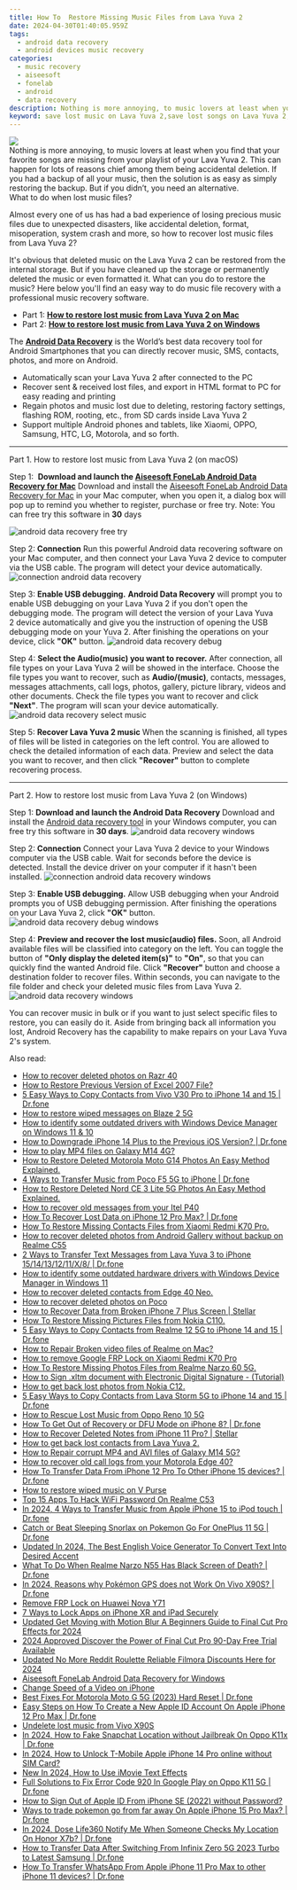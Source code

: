 ```yaml
---
title: How To  Restore Missing Music Files from Lava Yuva 2
date: 2024-04-30T01:40:05.959Z
tags: 
  - android data recovery
  - android devices music recovery
categories: 
  - music recovery
  - aiseesoft
  - fonelab
  - android
  - data recovery
description: Nothing is more annoying, to music lovers at least when you find that your favorite songs are missing from your playlist of your Lava Yuva 2. This can happen for lots of reasons chief among them being accidental deletion. If you had a backup of all your music, then the solution is as easy as simply restoring the backup. But if you didn’t, you need an alternative.
keyword: save lost music on Lava Yuva 2,save lost songs on Lava Yuva 2,retrieve wiped songs Lava Yuva 2,undelete music from Lava Yuva 2,Regain missing music on Lava Yuva 2,undelete songs from Lava Yuva 2,Lava Yuva 2 music deleted itself,song disappear Lava Yuva 2,how to retrieve deleted music from my Lava Yuva 2,Lava Yuva 2 deleted music,how can i find my deleted song Lava Yuva 2,lost all music in Lava Yuva 2 again
---
```


<img src="https://img0mobiles.techidaily.com/images/best-assets/devices/lava/lava-yuva-2/5.jpg" class="atpl-imgstyle"  />

<div class="atpl-content atpl-for-fonelab-android recover-music">

<div class="atpl-post-description-part-1">
Nothing is more annoying, to music lovers at least when you find that your favorite songs are missing from your playlist of your Lava Yuva 2. This can happen for lots of reasons chief among them being accidental deletion. If you had a backup of all your music, then the solution is as easy as simply restoring the backup. But if you didn’t, you need an alternative.
</div>



<div class="atpl-post-description-part-2">
<div class="tpl-content-sub-paragraph-title">
  What to do when lost music files?
</div>
<div class="tpl-content-sub-paragraph-content">
  <p>
      Almost every one of us has had a bad experience of losing precious music files due to unexpected disasters, like accidental deletion, format, misoperation, system crash and more, so how to recover lost music files from Lava Yuva 2?
  </p>
  <p>
      It's obvious that deleted music on the Lava Yuva 2 can be restored from the internal storage. But if you have cleaned up the storage or permanently deleted the music or even formatted it. What can you do to restore the music? Here below you'll find an easy way to do music file recovery with a professional music recovery software.
  </p>
</div>
</div>

<ul>
  <li>Part 1: <strong><a href="#p1">How to restore lost music from Lava Yuva 2 on Mac</a></strong></li>
  <li>Part 2: <strong><a href="#p2">How to restore lost music from Lava Yuva 2 on Windows</a></strong></li>
</ul>


<div class="atpl-post-description-part-3">
<div class="tpl-content-sub-paragraph-normal">
  <p>
      The <a href="https://tools.techidaily.com/aiseesoft-android-data-recovery/" ><strong>Android Data Recovery</strong></a> is the World’s best data recovery tool for Android Smartphones that you can directly recover music, SMS, contacts, photos, and more on Android.
  </p>
  <ul class="tpl-content-sub-paragraph-ul-style">
    <li>Automatically scan your Lava Yuva 2 after connected to the PC</li>
    <li>Recover sent & received lost files, and export in HTML format to PC for easy reading and printing</li>
    <li>Regain photos and music lost due to deleting, restoring factory settings, flashing ROM, rooting, etc., from SD cards inside Lava Yuva 2</li>
    <li>Support multiple Android phones and tablets, like Xiaomi, OPPO, Samsung, HTC, LG, Motorola, and so forth.</li>
  </ul>
</div>
</div>



<!-- Part 1 -->
<a id="p1" name="p1" ></a><hr>

<div>
  <span class="atpl-step-part-style">Part 1. How to restore lost music from Lava Yuva 2 (on macOS)</span>
</div>

<span class="atpl-stepstyle-a"><span>Step 1: </span></span> <strong>Download and launch the <a href="https://tools.techidaily.com/aiseesoft-android-data-recovery-for-mac/" >Aiseesoft FoneLab Android Data Recovery for Mac</a></strong>
Download and install the <a href="https://tools.techidaily.com/aiseesoft-android-data-recovery-for-mac/" >Aiseesoft FoneLab Android Data Recovery for Mac</a> in your Mac computer, when you open it, a dialog box will pop up to remind you whether to register, purchase or free try.
Note: You can free try this software in <strong>30</strong> days

<img src="https://tools.techidaily.com/images/apps/aiseesoft/android-data-recovery/mac-free-try.png" class="atpl-imgstyle" alt="android data recovery free try" />

<span class="atpl-stepstyle-a"><span>Step 2: </span></span> <strong>Connection</strong>
Run this powerful Android data recovering software on your Mac computer, and then connect your Lava Yuva 2 device to computer via the USB cable. The program will detect your device automatically.
<img src="https://tools.techidaily.com/images/apps/aiseesoft/android-data-recovery/mac-connection-interface.jpg" class="atpl-imgstyle" alt="connection android data recovery" />

<span class="atpl-stepstyle-a"><span>Step 3: </span></span> <strong>Enable USB debugging.</strong>
<strong>Android Data Recovery</strong> will prompt you to enable USB debugging on your Lava Yuva 2 if you don't open the debugging mode. The program will detect the version of your Lava Yuva 2 device automatically and give you the instruction of opening the USB debugging mode on your Yuva 2. After finishing the operations on your device, click <strong>"OK"</strong> button.
<img src="https://tools.techidaily.com/images/apps/aiseesoft/android-data-recovery/mac-android-usb-debug.jpg"  class="atpl-imgstyle" alt="android data recovery debug" />

<span class="atpl-stepstyle-a"><span>Step 4: </span></span> <strong>Select the Audio(music) you want to recover.</strong>
After connection, all file types on your Lava Yuva 2 will be showed in the interface. Choose the file types you want to recover, such as <strong>Audio/(music)</strong>, contacts, messages, messages attachments, call logs, photos, gallery, picture library, videos and other documents. Check the file types you want to recover and click <b>"Next"</b>. The program will scan your device automatically.
<img src="https://tools.techidaily.com/images/apps/aiseesoft/android-data-recovery/mac-choose-type-music.jpg" class="atpl-imgstyle" alt="android data recovery select music" />

<span class="atpl-stepstyle-a"><span>Step 5: </span></span> <strong>Recover Lava Yuva 2 music</strong>
When the scanning is finished, all types of files will be listed in categories on the left control. You are allowed to check the detailed information of each data. Preview and select the data you want to recover, and then click <b>"Recover"</b> button to complete recovering process.


<a id="p2" name="p2"></a><hr>

<!-- Part 2 -->
<div>
  <span class="atpl-step-part-style">Part 2. How to restore lost music from Lava Yuva 2 (on Windows)</span>
</div>

<span class="atpl-stepstyle-a"><span>Step 1: </span></span> <strong>Download and launch the Android Data Recovery</strong>
Download and install the <a href="https://tools.techidaily.com/aiseesoft-android-data-recovery-for-win/" >Android data recovery tool</a> in your Windows computer, you can free try this software in <b>30 days</b>.
<img src="https://tools.techidaily.com/images/apps/aiseesoft/android-data-recovery/win-start-interface.png"  class="atpl-imgstyle" alt="android data recovery windows" />

<span class="atpl-stepstyle-a"><span>Step 2: </span></span> <strong>Connection</strong>
Connect your Lava Yuva 2 device to your Windows computer via the USB cable. Wait for seconds before the device is detected. Install the device driver on your computer if it hasn't been installed.
<img src="https://tools.techidaily.com/images/apps/aiseesoft/android-data-recovery/win-connection-interface.png" class="atpl-imgstyle" alt="connection android data recovery windows" />

<span class="atpl-stepstyle-a"><span>Step 3: </span></span> <strong>Enable USB debugging.</strong>
Allow USB debugging when your Android prompts you of USB debugging permission. After finishing the operations on your Lava Yuva 2, click <b>"OK"</b> button.
<img src="https://tools.techidaily.com/images/apps/aiseesoft/android-data-recovery/win-android-usb-debug.png" class="atpl-imgstyle" alt="android data recovery debug windows" />

<span class="atpl-stepstyle-a"><span>Step 4: </span></span> <strong>Preview and recover the lost music(audio) files.</strong>
Soon, all Android available files will be classified into category on the left. You can toggle the button of <b>"Only display the deleted item(s)"</b> to <b>"On"</b>, so that you can quickly find the wanted Android file. Click <b>"Recover"</b> button and choose a destination folder to recover files. Within seconds, you can navigate to the file folder and check your deleted music files from Lava Yuva 2.
<img src="https://tools.techidaily.com/images/apps/aiseesoft/android-data-recovery/win-recover-music.jpg" class="atpl-imgstyle" alt="android data recovery windows" />

<div class="atpl-post-description-part-4">
<div class="tpl-content-sub-paragraph-normal">
    <p>
        You can recover music in bulk or if you want to just select specific files to restore, you can easily do it. Aside from bringing back all information you lost, Android Recovery has the capability to make repairs on your Lava Yuva 2's system.
    </p>
</div>
</div>


<ins class="adsbygoogle"
     style="display:block"
     data-ad-client="ca-pub-7571918770474297"
     data-ad-slot="8358498916"
     data-ad-format="auto"
     data-full-width-responsive="true"></ins>



</div>
<ins class="adsbygoogle"
    style="display:block"
    data-ad-format="autorelaxed"
    data-ad-client="ca-pub-7571918770474297"
    data-ad-slot="1223367746"></ins>

<span class="atpl-alsoreadstyle">Also read:</span>
<div><ul>
<li><a href="https://blog-min.techidaily.com/how-to-recover-deleted-photos-on-razr-40-by-stellar-photo-recovery-android-mobile-photo-recover/"><u>How to recover deleted photos on Razr 40</u></a></li>
<li><a href="https://blog-min.techidaily.com/how-to-restore-previous-version-of-excel-2007-file-by-stellar-guide/"><u>How to Restore Previous Version of Excel 2007 File?</u></a></li>
<li><a href="https://blog-min.techidaily.com/5-easy-ways-to-copy-contacts-from-vivo-v30-pro-to-iphone-14-and-15-drfone-by-drfone-transfer-from-android-transfer-from-android/"><u>5 Easy Ways to Copy Contacts from Vivo V30 Pro to iPhone 14 and 15 | Dr.fone</u></a></li>
<li><a href="https://blog-min.techidaily.com/how-to-restore-wiped-messages-on-blaze-2-5g-by-fonelab-android-recover-messages/"><u>How to restore wiped messages on Blaze 2 5G</u></a></li>
<li><a href="https://blog-min.techidaily.com/how-to-identify-some-outdated-drivers-with-windows-device-manager-on-windows-11-and-10-by-drivereasy-guide/"><u>How to identify some outdated drivers with Windows Device Manager on Windows 11 & 10</u></a></li>
<li><a href="https://blog-min.techidaily.com/how-to-downgrade-iphone-14-plus-to-the-previous-ios-version-drfone-by-drfone-ios-system-repair-ios-system-repair/"><u>How to Downgrade iPhone 14 Plus to the Previous iOS Version? | Dr.fone</u></a></li>
<li><a href="https://blog-min.techidaily.com/how-to-play-mp4-files-on-galaxy-m14-4g-by-aiseesoft-video-converter-play-mp4-on-android/"><u>How to play MP4 files on Galaxy M14 4G?</u></a></li>
<li><a href="https://blog-min.techidaily.com/how-to-restore-deleted-motorola-moto-g14-photos-an-easy-method-explained-by-fonelab-android-recover-photos/"><u>How to Restore Deleted Motorola Moto G14 Photos  An Easy Method Explained.</u></a></li>
<li><a href="https://blog-min.techidaily.com/4-ways-to-transfer-music-from-poco-f5-5g-to-iphone-drfone-by-drfone-transfer-from-android-transfer-from-android/"><u>4 Ways to Transfer Music from Poco F5 5G to iPhone | Dr.fone</u></a></li>
<li><a href="https://blog-min.techidaily.com/how-to-restore-deleted-nord-ce-3-lite-5g-photos-an-easy-method-explained-by-fonelab-android-recover-photos/"><u>How to Restore Deleted Nord CE 3 Lite 5G Photos  An Easy Method Explained.</u></a></li>
<li><a href="https://blog-min.techidaily.com/how-to-recover-old-messages-from-your-itel-p40-by-fonelab-android-recover-messages/"><u>How to recover old messages from your Itel P40</u></a></li>
<li><a href="https://blog-min.techidaily.com/how-to-recover-lost-data-on-iphone-12-pro-max-drfone-by-drfone-ios-data-recovery-ios-data-recovery/"><u>How To Recover Lost Data on iPhone 12 Pro Max? | Dr.fone</u></a></li>
<li><a href="https://blog-min.techidaily.com/how-to-restore-missing-contacts-files-from-xiaomi-redmi-k70-pro-by-fonelab-android-recover-contacts/"><u>How To  Restore Missing Contacts Files from Xiaomi Redmi K70 Pro.</u></a></li>
<li><a href="https://blog-min.techidaily.com/how-to-recover-deleted-photos-from-android-gallery-without-backup-on-realme-c55-by-stellar-photo-recovery-android-mobile-photo-recover/"><u>How to recover deleted photos from Android Gallery without backup on Realme C55</u></a></li>
<li><a href="https://blog-min.techidaily.com/2-ways-to-transfer-text-messages-from-lava-yuva-3-to-iphone-1514131211x8-drfone-by-drfone-transfer-from-android-transfer-from-android/"><u>2 Ways to Transfer Text Messages from Lava Yuva 3 to iPhone 15/14/13/12/11/X/8/ | Dr.fone</u></a></li>
<li><a href="https://blog-min.techidaily.com/how-to-identify-some-outdated-hardware-drivers-with-windows-device-manager-in-windows-11-by-drivereasy-guide/"><u>How to identify some outdated hardware drivers with Windows Device Manager in Windows 11</u></a></li>
<li><a href="https://blog-min.techidaily.com/how-to-recover-deleted-contacts-from-edge-40-neo-by-fonelab-android-recover-contacts/"><u>How to recover deleted contacts from Edge 40 Neo.</u></a></li>
<li><a href="https://blog-min.techidaily.com/how-to-recover-deleted-photos-on-poco-by-stellar-photo-recovery-android-mobile-photo-recover/"><u>How to recover deleted photos on Poco</u></a></li>
<li><a href="https://blog-min.techidaily.com/how-to-recover-data-from-broken-iphone-7-plus-screen-stellar-by-stellar-data-recovery-ios-iphone-data-recovery/"><u>How to Recover Data from Broken iPhone 7 Plus Screen | Stellar</u></a></li>
<li><a href="https://blog-min.techidaily.com/how-to-restore-missing-pictures-files-from-nokia-c110-by-fonelab-android-recover-pictures/"><u>How To  Restore Missing Pictures Files from Nokia C110.</u></a></li>
<li><a href="https://blog-min.techidaily.com/5-easy-ways-to-copy-contacts-from-realme-12-5g-to-iphone-14-and-15-drfone-by-drfone-transfer-from-android-transfer-from-android/"><u>5 Easy Ways to Copy Contacts from Realme 12 5G to iPhone 14 and 15 | Dr.fone</u></a></li>
<li><a href="https://blog-min.techidaily.com/how-to-repair-broken-video-files-of-realme-on-mac-by-stellar-video-repair-mobile-video-repair/"><u>How to Repair Broken video files of Realme on Mac?</u></a></li>
<li><a href="https://blog-min.techidaily.com/how-to-remove-google-frp-lock-on-xiaomi-redmi-k70-pro-by-drfone-android-unlock-remove-google-frp/"><u>How to remove Google FRP Lock on Xiaomi Redmi K70 Pro</u></a></li>
<li><a href="https://blog-min.techidaily.com/how-to-restore-missing-photos-files-from-realme-narzo-60-5g-by-fonelab-android-recover-photos/"><u>How To  Restore Missing Photos Files from Realme Narzo 60 5G.</u></a></li>
<li><a href="https://blog-min.techidaily.com/how-to-sign-xltm-document-with-electronic-digital-signature-tutorial-by-ldigisigner-sign-a-excel-sign-a-excel/"><u>How to Sign .xltm document with Electronic Digital Signature - (Tutorial)</u></a></li>
<li><a href="https://blog-min.techidaily.com/how-to-get-back-lost-photos-from-nokia-c12-by-fonelab-android-recover-photos/"><u>How to get back lost photos from Nokia C12.</u></a></li>
<li><a href="https://blog-min.techidaily.com/5-easy-ways-to-copy-contacts-from-lava-storm-5g-to-iphone-14-and-15-drfone-by-drfone-transfer-from-android-transfer-from-android/"><u>5 Easy Ways to Copy Contacts from Lava Storm 5G to iPhone 14 and 15 | Dr.fone</u></a></li>
<li><a href="https://blog-min.techidaily.com/how-to-rescue-lost-music-from-oppo-reno-10-5g-by-fonelab-android-recover-music/"><u>How to Rescue Lost Music from Oppo Reno 10 5G</u></a></li>
<li><a href="https://blog-min.techidaily.com/how-to-get-out-of-recovery-or-dfu-mode-on-iphone-8-drfone-by-drfone-ios-system-repair-ios-system-repair/"><u>How To Get Out of Recovery or DFU Mode on iPhone 8? | Dr.fone</u></a></li>
<li><a href="https://blog-min.techidaily.com/how-to-recover-deleted-notes-from-iphone-11-pro-stellar-by-stellar-data-recovery-ios-iphone-data-recovery/"><u>How to Recover Deleted Notes from iPhone 11 Pro? | Stellar</u></a></li>
<li><a href="https://blog-min.techidaily.com/how-to-get-back-lost-contacts-from-lava-yuva-2-by-fonelab-android-recover-contacts/"><u>How to get back lost contacts from Lava Yuva 2.</u></a></li>
<li><a href="https://blog-min.techidaily.com/how-to-repair-corrupt-mp4-and-avi-files-of-galaxy-m14-5g-by-stellar-video-repair-mobile-video-repair/"><u>How to Repair corrupt MP4 and AVI files of Galaxy M14 5G?</u></a></li>
<li><a href="https://blog-min.techidaily.com/how-to-recover-old-call-logs-from-your-motorola-edge-40-by-fonelab-android-recover-call-logs/"><u>How to recover old call logs from your Motorola Edge 40?</u></a></li>
<li><a href="https://blog-min.techidaily.com/how-to-transfer-data-from-iphone-12-pro-to-other-iphone-15-devices-drfone-by-drfone-transfer-data-from-ios-transfer-data-from-ios/"><u>How To Transfer Data From iPhone 12 Pro To Other iPhone 15 devices? | Dr.fone</u></a></li>
<li><a href="https://blog-min.techidaily.com/how-to-restore-wiped-music-on-v-purse-by-fonelab-android-recover-music/"><u>How to restore wiped music on V Purse</u></a></li>
<li><a href="https://easy-unlock-android.techidaily.com/top-15-apps-to-hack-wifi-password-on-realme-c53-by-drfone-android/"><u>Top 15 Apps To Hack WiFi Password On Realme C53</u></a></li>
<li><a href="https://iphone-transfer.techidaily.com/in-2024-4-ways-to-transfer-music-from-apple-iphone-15-to-ipod-touch-drfone-by-drfone-transfer-from-ios/"><u>In 2024, 4 Ways to Transfer Music from Apple iPhone 15 to iPod touch | Dr.fone</u></a></li>
<li><a href="https://android-pokemon-go.techidaily.com/catch-or-beat-sleeping-snorlax-on-pokemon-go-for-oneplus-11-5g-drfone-by-drfone-virtual-android/"><u>Catch or Beat Sleeping Snorlax on Pokemon Go For OnePlus 11 5G | Dr.fone</u></a></li>
<li><a href="https://ai-voice-clone.techidaily.com/updated-in-2024-the-best-english-voice-generator-to-convert-text-into-desired-accent/"><u>Updated In 2024, The Best English Voice Generator To Convert Text Into Desired Accent</u></a></li>
<li><a href="https://howto.techidaily.com/what-to-do-when-realme-narzo-n55-has-black-screen-of-death-drfone-by-drfone-fix-android-problems-fix-android-problems/"><u>What To Do When Realme Narzo N55 Has Black Screen of Death? | Dr.fone</u></a></li>
<li><a href="https://change-location.techidaily.com/in-2024-reasons-why-pokemon-gps-does-not-work-on-vivo-x90s-drfone-by-drfone-virtual-android/"><u>In 2024, Reasons why Pokémon GPS does not Work On Vivo X90S? | Dr.fone</u></a></li>
<li><a href="https://review-topics.techidaily.com/remove-frp-lock-on-huawei-nova-y71-by-drfone-android-unlock-remove-google-frp/"><u>Remove FRP Lock on Huawei Nova Y71</u></a></li>
<li><a href="https://ios-unlock.techidaily.com/7-ways-to-lock-apps-on-iphone-xr-and-ipad-securely-by-drfone-ios/"><u>7 Ways to Lock Apps on iPhone XR and iPad Securely</u></a></li>
<li><a href="https://ai-video-apps.techidaily.com/updated-get-moving-with-motion-blur-a-beginners-guide-to-final-cut-pro-effects-for-2024/"><u>Updated Get Moving with Motion Blur A Beginners Guide to Final Cut Pro Effects for 2024</u></a></li>
<li><a href="https://ai-vdieo-software.techidaily.com/2024-approved-discover-the-power-of-final-cut-pro-90-day-free-trial-available/"><u>2024 Approved Discover the Power of Final Cut Pro 90-Day Free Trial Available</u></a></li>
<li><a href="https://ai-video-apps.techidaily.com/updated-no-more-reddit-roulette-reliable-filmora-discounts-here-for-2024/"><u>Updated No More Reddit Roulette Reliable Filmora Discounts Here for 2024</u></a></li>
<li><a href="https://tools.techidaily.com/aiseesoft-android-data-recovery-for-win/"><u>Aiseesoft FoneLab Android Data Recovery for Windows</u></a></li>
<li><a href="https://ai-editing-video.techidaily.com/change-speed-of-a-video-on-iphone/"><u>Change Speed of a Video on iPhone</u></a></li>
<li><a href="https://techidaily.com/best-fixes-for-motorola-moto-g-5g-2023-hard-reset-drfone-by-drfone-reset-android-reset-android/"><u>Best Fixes For Motorola Moto G 5G (2023) Hard Reset | Dr.fone</u></a></li>
<li><a href="https://iphone-unlock.techidaily.com/easy-steps-on-how-to-create-a-new-apple-id-account-on-apple-iphone-12-pro-max-drfone-by-drfone-ios/"><u>Easy Steps on How To Create a New Apple ID Account On Apple iPhone 12 Pro Max | Dr.fone</u></a></li>
<li><a href="https://techidaily.com/undelete-lost-music-from-vivo-x90s-by-fonelab-android-recover-music/"><u>Undelete lost music from Vivo X90S</u></a></li>
<li><a href="https://location-social.techidaily.com/in-2024-how-to-fake-snapchat-location-without-jailbreak-on-oppo-k11x-drfone-by-drfone-virtual-android/"><u>In 2024, How to Fake Snapchat Location without Jailbreak On Oppo K11x | Dr.fone</u></a></li>
<li><a href="https://sim-unlock.techidaily.com/in-2024-how-to-unlock-t-mobile-apple-iphone-14-pro-online-without-sim-card-by-drfone-ios/"><u>In 2024, How to Unlock T-Mobile Apple iPhone 14 Pro online without SIM Card?</u></a></li>
<li><a href="https://ai-video-editing.techidaily.com/new-in-2024-how-to-use-imovie-text-effects/"><u>New In 2024, How to Use iMovie Text Effects</u></a></li>
<li><a href="https://howto.techidaily.com/full-solutions-to-fix-error-code-920-in-google-play-on-oppo-k11-5g-drfone-by-drfone-fix-android-problems-fix-android-problems/"><u>Full Solutions to Fix Error Code 920 In Google Play on Oppo K11 5G | Dr.fone</u></a></li>
<li><a href="https://apple-account.techidaily.com/how-to-sign-out-of-apple-id-from-iphone-se-2022-without-password-by-drfone-ios/"><u>How to Sign Out of Apple ID From iPhone SE (2022) without Password?</u></a></li>
<li><a href="https://ios-pokemon-go.techidaily.com/ways-to-trade-pokemon-go-from-far-away-on-apple-iphone-15-pro-max-drfone-by-drfone-virtual-ios/"><u>Ways to trade pokemon go from far away On Apple iPhone 15 Pro Max? | Dr.fone</u></a></li>
<li><a href="https://review-topics.techidaily.com/in-2024-dose-life360-notify-me-when-someone-checks-my-location-on-honor-x7b-drfone-by-drfone-virtual-android/"><u>In 2024, Dose Life360 Notify Me When Someone Checks My Location On Honor X7b? | Dr.fone</u></a></li>
<li><a href="https://android-transfer.techidaily.com/how-to-transfer-data-after-switching-from-infinix-zero-5g-2023-turbo-to-latest-samsung-drfone-by-drfone-transfer-from-android-transfer-from-android/"><u>How to Transfer Data After Switching From Infinix Zero 5G 2023 Turbo to Latest Samsung | Dr.fone</u></a></li>
<li><a href="https://techidaily.com/how-to-transfer-whatsapp-from-apple-iphone-11-pro-max-to-other-iphone-11-devices-drfone-by-drfone-transfer-whatsapp-from-ios-transfer-whatsapp-from-ios/"><u>How To Transfer WhatsApp From Apple iPhone 11 Pro Max to other iPhone 11 devices? | Dr.fone</u></a></li>
</ul></div>

